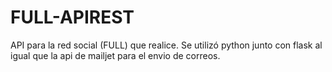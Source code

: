 # FULL-APIREST
API para la red social (FULL) que realice.
Se utilizó python junto con flask al igual que la api de mailjet para el envio de correos.
